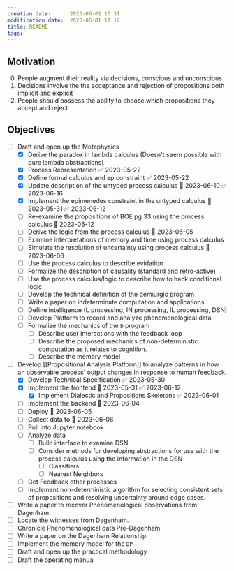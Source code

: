 ```yaml
---
creation date:		2023-06-01 16:51
modification date:	2023-06-01 17:12
title: README
tags: 
---
```

## Motivation
0. People augment their reality via decisions, conscious and unconscious
1. Decisions involve the the acceptance and rejection of propositions both implicit and explicit
2. People should possess the ability to choose which propositions they accept and reject

## Objectives
- [ ] Draft and open up the Metaphysics
	- [x] Derive the paradox in lambda calculus (Doesn't seem possible with pure lambda abstractions)
	- [x] Process Representation ✅ 2023-05-22
	- [x] Define formal calculus and ep constraint ✅ 2023-05-22
	- [x] Update description of the untyped process calculus 📅 2023-06-10 ✅ 2023-06-16
	- [x] Implement the epimenedes constraint in the untyped calculus 📅 2023-05-31 ✅ 2023-06-12
	- [ ] Re-examine the propositions of BOE pg 33 using the process calculus 📅 2023-06-12
	- [ ] Derive the logic from the process calculus 📅 2023-06-05
	- [ ] Examine interpretations of memory and time using process calculus
	- [ ] Simulate the resolution of uncertainty using process calculus 📅 2023-06-06 
	- [ ] Use the process calculus to describe evidation
	- [ ] Formalize the description of causality (standard and retro-active)
	- [ ] Use the process calculus/logic to describe how to hack conditional logic
	- [ ] Develop the technical definition of the demiurgic program
	- [ ] Write a paper on indeterminate computation and applications
	- [ ] Define intelligence (L processing, IN processing, IL processing, DSN)
	- [ ] Develop Platform to record and analyze phenomenological data
	- [ ] Formalize the mechanics of the `D` program
		- [ ] Describe user interactions with the feedback loop
		- [ ] Describe the proposed mechanics of non-deterministic computation as it relates to cognition.
		- [ ] Describe the memory model
	
- [ ] Develop [[Propositional Analysis Platform]] to analyze patterns in how an observable process' output changes in response to human feedback.
	- [x] Develop Technical Specification ✅ 2023-05-30
	- [x] Implement the frontend 📅 2023-05-31 ✅ 2023-06-12
		- [x] Implement Dialectic and Propositions Skeletons ✅ 2023-06-01
	- [ ] Implement the backend 📅 2023-06-04 
	- [ ] Deploy 📅 2023-06-05 
	- [ ] Collect data to 📅 2023-06-06 
	- [ ] Pull into Jupyter notebook
	- [ ] Analyze data
		- [ ] Build interface to examine DSN
		- [ ] Consider methods for developing abstractions for use with the process calculus using the information in the DSN
			- [ ] Classifiers
			- [ ] Nearest Neighbors
	- [ ] Get Feedback other processes
	- [ ] Implement non-deterministic algorithm for selecting consistent sets of propositions and resolving uncertainty around edge cases.

- [ ] Write a paper to recover Phenomenological observations from Dagenham. 
- [ ] Locate the witnesses from Dagenham.
- [ ] Chronicle Phenomenological data Pre-Dagenham
- [ ] Write a paper on the Dagenham Relationship
- [ ] Implement the memory model for the `DP`
- [ ] Draft and open up the practical methodology
- [ ] Draft the operating manual
